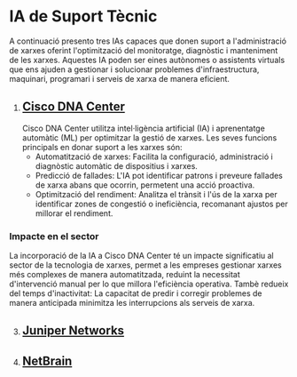 # IA de Suport Tècnic
A continuació presento tres IAs capaces que donen suport a l'administració de xarxes oferint l'optimització del monitoratge, diagnòstic i manteniment de les xarxes. Aquestes IA poden ser eines autònomes o assistents virtuals que ens ajuden a gestionar i solucionar problemes d'infraestructura, maquinari, programari i serveis de xarxa de manera eficient.

1. ## [Cisco DNA Center](https://www.cisco.com/site/mx/es/products/networking/dna-center-platform/index.html)
   Cisco DNA Center utilitza intel·ligència artificial (IA) i aprenentatge automàtic (ML) per optimitzar la gestió de xarxes. Les seves funcions principals en donar suport a les xarxes són:
   * Automatització de xarxes: Facilita la configuració, administració i diagnòstic automàtic de dispositius i xarxes.
   * Predicció de fallades: L'IA pot identificar patrons i preveure fallades de xarxa abans que ocorrin, permetent una acció proactiva.
   * Optimització del rendiment: Analitza el trànsit i l'ús de la xarxa per identificar zones de congestió o ineficiència, recomanant ajustos per millorar el rendiment.

### Impacte en el sector
La incorporació de la IA a Cisco DNA Center té un impacte significatiu al sector de la tecnologia de xarxes, permet a les empreses gestionar xarxes més complexes de manera automatitzada, reduint la necessitat d'intervenció manual per lo que millora l'eficiència operativa. Tambè redueix del temps d'inactivitat: La capacitat de predir i corregir problemes de manera anticipada minimitza les interrupcions als serveis de xarxa.

3. ## [Juniper Networks](https://www.juniper.net/us/en/products/mist-ai.html)

4. ## [NetBrain](https://www.netbraintech.com/es/blog/auto-trigger-level-0-diagnosis-event-happening/)
